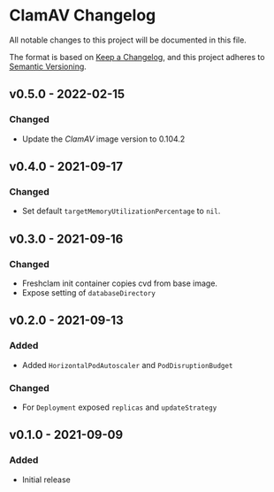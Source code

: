 # ClamAV Changelog

All notable changes to this project will be documented in this file.

The format is based on [Keep a Changelog](https://keepachangelog.com/en/1.0.0/),
and this project adheres to [Semantic Versioning](https://semver.org/spec/v2.0.0.html).

<!-- ## [UNRELEASED]
### Added
### Changed
### Deprecated
### Removed -->

## v0.5.0 - 2022-02-15

### Changed

- Update the _ClamAV_ image version to 0.104.2

## v0.4.0 - 2021-09-17

### Changed

- Set default `targetMemoryUtilizationPercentage` to `nil`.

## v0.3.0 - 2021-09-16

### Changed

- Freshclam init container copies cvd from base image.
- Expose setting of `databaseDirectory`

## v0.2.0 - 2021-09-13

### Added

- Added `HorizontalPodAutoscaler` and `PodDisruptionBudget`

### Changed

- For `Deployment` exposed `replicas` and `updateStrategy`

## v0.1.0 - 2021-09-09

### Added

- Initial release
